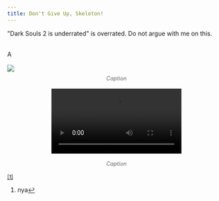 ```yaml
---
title: Don't Give Up, Skeleton!
---
```



<div>
<p>
"Dark Souls 2 is underrated" is overrated. Do not argue with me on this.<br><br>

A

<figure style="margin: 1rem auto; text-align: center;">
<img src="/assets/images/blog/test-1.png" style="max-width: 100%; height: auto; display: block;">
<figcaption style="font-size: 0.9em; color: #666; margin-top: 0.5rem; font-style: italic;">Caption</figcaption>
</figure>

<p>
    <video controls style="max-width: 100%; height: auto; display: block; margin: 0 auto;">
    <source src="{{ site.baseurl }}/assets/videos/blog/test-1.mp4" type="video/mp4">
    <figure style="margin: 1rem auto; text-align: center;">
    <figcaption style="font-size: 0.9em; color: #666; margin-top: 0.5rem; font-style: italic;">Caption</figcaption>
    </figure>
    </video>
<p>

<sup id="fnref:1"><a href="#fn:1" class="footnote" rel="footnote" role="doc-noteref">[1]</a></sup>

<div class="footnotes" role="doc-endnotes">
    <ol>
    <li id="fn:1">
        <p>nya<a href="#fnref:1" class="reversefootnote" role="doc-backlink">↩</a></p>
    </li>
    </ol>
</div>


</p>
<script defer src="https://comments.oakreef.ie/comentario.js"></script>
<comentario-comments></comentario-comments>